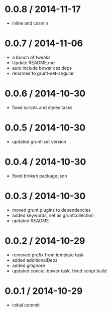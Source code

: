 
0.0.8 / 2014-11-17 
==================

  * inline and cssmin

0.0.7 / 2014-11-06 
==================

  * a bunch of tweaks
  * Update README.md
  * auto include bower css deps
  * renamed to grunt-set-angular

0.0.6 / 2014-10-30 
==================

  * fixed scripts and styles tasks

0.0.5 / 2014-10-30 
==================

  * updated grunt-set version

0.0.4 / 2014-10-30 
==================

  * fixed broken package.json

0.0.3 / 2014-10-30 
==================

  * moved grunt plugins to dependencies
  * added keywords, set as gruntcollection
  * updated README

0.0.2 / 2014-10-29 
==================

  * removed prefix from template task
  * added additionalDeps
  * added gitignore
  * updated concat-bower task, fixed script build

0.0.1 / 2014-10-29 
==================

  * initial commit
